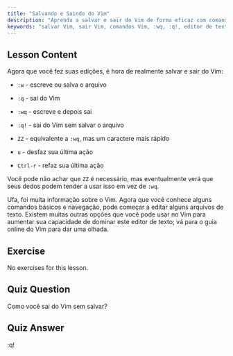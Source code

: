 ```yaml
---
title: "Salvando e Saindo do Vim"
description: "Aprenda a salvar e sair do Vim de forma eficaz com comandos essenciais como :w, :q e :wq. Domine as operações básicas do Vim para uma edição de texto eficiente."
keywords: "salvar Vim, sair Vim, comandos Vim, :wq, :q!, editor de texto Linux, tutorial Vim, Vim para iniciantes"
---
```


## Lesson Content

Agora que você fez suas edições, é hora de realmente salvar e sair do Vim:

- `:w` - escreve ou salva o arquivo
- `:q` - sai do Vim
- `:wq` - escreve e depois sai
- `:q!` - sai do Vim sem salvar o arquivo
- `ZZ` - equivalente a `:wq`, mas um caractere mais rápido

- `u` - desfaz sua última ação
- `Ctrl-r` - refaz sua última ação

Você pode não achar que `ZZ` é necessário, mas eventualmente verá que seus dedos podem tender a usar isso em vez de `:wq`.

Ufa, foi muita informação sobre o Vim. Agora que você conhece alguns comandos básicos e navegação, pode começar a editar alguns arquivos de texto. Existem muitas outras opções que você pode usar no Vim para aumentar sua capacidade de dominar este editor de texto; vá para o guia online do Vim para dar uma olhada.

## Exercise

No exercises for this lesson.

## Quiz Question

Como você sai do Vim sem salvar?

## Quiz Answer

:q!

